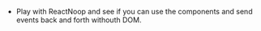 * Play with ReactNoop and see if you can use the components and send events back and forth withouth DOM.